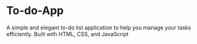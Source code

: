 # To-do-App
A simple and elegant to-do list application to help you manage your tasks efficiently. Built with HTML, CSS, and JavaScript

